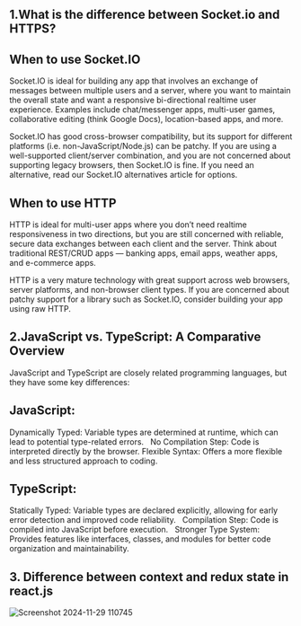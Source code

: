 
## 1.What is the difference between Socket.io and HTTPS?

## When to use Socket.IO
Socket.IO is ideal for building any app that involves an exchange of messages between multiple users and a server, where you want to maintain the overall state and want a responsive bi-directional realtime user experience. Examples include chat/messenger apps, multi-user games, collaborative editing (think Google Docs), location-based apps, and more.

Socket.IO has good cross-browser compatibility, but its support for different platforms (i.e. non-JavaScript/Node.js) can be patchy. If you are using a well-supported client/server combination, and you are not concerned about supporting legacy browsers, then Socket.IO is fine. If you need an alternative, read our Socket.IO alternatives article for options.

## When to use HTTP
HTTP is ideal for multi-user apps where you don’t need realtime responsiveness in two directions, but you are still concerned with reliable, secure data exchanges between each client and the server. Think about traditional REST/CRUD apps — banking apps, email apps, weather apps, and e-commerce apps.

HTTP is a very mature technology with great support across web browsers, server platforms, and non-browser client types. If you are concerned about patchy support for a library such as Socket.IO, consider building your app using raw HTTP.


## 2.JavaScript vs. TypeScript: A Comparative Overview

JavaScript and TypeScript are closely related programming languages, but they have some key differences:   

## JavaScript:

Dynamically Typed: Variable types are determined at runtime, which can lead to potential type-related errors.   
No Compilation Step: Code is interpreted directly by the browser.
Flexible Syntax: Offers a more flexible and less structured approach to coding.

## TypeScript:
Statically Typed: Variable types are declared explicitly, allowing for early error detection and improved code reliability.   
Compilation Step: Code is compiled into JavaScript before execution.   
Stronger Type System: Provides features like interfaces, classes, and modules for better code organization and maintainability.

## 3. Difference between context and redux state in react.js

![Screenshot 2024-11-29 110745](https://github.com/user-attachments/assets/7aa80c6c-3fd5-4d88-ba4a-0d4d80a4e9a7)
